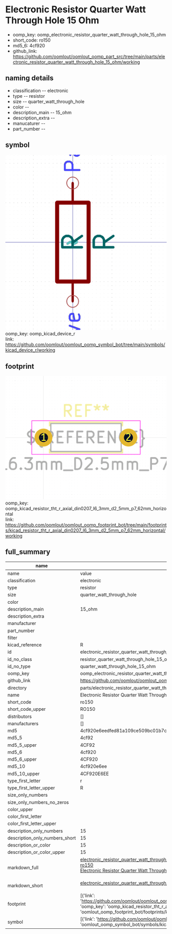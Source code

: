 # Electronic Resistor Quarter Watt Through Hole 15 Ohm

  
* oomp_key: oomp_electronic_resistor_quarter_watt_through_hole_15_ohm 
* short_code: ro150
* md5_6: 4cf920  
* github_link: https://github.com/oomlout/oomlout_oomp_part_src/tree/main/parts/electronic_resistor_quarter_watt_through_hole_15_ohm/working  
## naming details
* classification -- electronic
* type -- resistor
* size -- quarter_watt_through_hole
* color -- 
* description_main -- 15_ohm
* description_extra -- 
* manucaturer -- 
* part_number -- 



## symbol

![](symbol/0/working/working_600.png)  
oomp_key: oomp_kicad_device_r  
link: https://github.com/oomlout/oomlout_oomp_symbol_bot/tree/main/symbols/kicad_device_r/working  

## footprint

![](footprint/0/working/working_600.png)  
oomp_key: oomp_kicad_resistor_tht_r_axial_din0207_l6_3mm_d2_5mm_p7_62mm_horizontal  
link: https://github.com/oomlout/oomlout_oomp_footprint_bot/tree/main/footprints/kicad_resistor_tht_r_axial_din0207_l6_3mm_d2_5mm_p7_62mm_horizontal/working  

## full_summary
| name | value | 
| --- | --- | 
| name | value | 
| classification | electronic | 
| type | resistor | 
| size | quarter_watt_through_hole | 
| color |  | 
| description_main | 15_ohm | 
| description_extra |  | 
| manufacturer |  | 
| part_number |  | 
| filter |  | 
| kicad_reference | R | 
| id | electronic_resistor_quarter_watt_through_hole_15_ohm | 
| id_no_class | resistor_quarter_watt_through_hole_15_ohm | 
| id_no_type | quarter_watt_through_hole_15_ohm | 
| oomp_key | oomp_electronic_resistor_quarter_watt_through_hole_15_ohm | 
| github_link | https://github.com/oomlout/oomlout_oomp_part_src/tree/main/parts/electronic_resistor_quarter_watt_through_hole_15_ohm/working | 
| directory | parts/electronic_resistor_quarter_watt_through_hole_15_ohm | 
| name | Electronic Resistor Quarter Watt Through Hole 15 Ohm | 
| short_code | ro150 | 
| short_code_upper | RO150 | 
| distributors | [] | 
| manufacturers | [] | 
| md5 | 4cf920e6eedfed81a109ce509bc01b7c | 
| md5_5 | 4cf92 | 
| md5_5_upper | 4CF92 | 
| md5_6 | 4cf920 | 
| md5_6_upper | 4CF920 | 
| md5_10 | 4cf920e6ee | 
| md5_10_upper | 4CF920E6EE | 
| type_first_letter | r | 
| type_first_letter_upper | R | 
| size_only_numbers |  | 
| size_only_numbers_no_zeros |  | 
| color_upper |  | 
| color_first_letter |  | 
| color_first_letter_upper |  | 
| description_only_numbers | 15 | 
| description_only_numbers_short | 15 | 
| description_or_color | 15 | 
| description_or_color_upper | 15 | 
| markdown_full | [electronic_resistor_quarter_watt_through_hole_15_ohm](https://github.com/oomlout/oomlout_oomp_part_src/tree/main/parts/electronic_resistor_quarter_watt_through_hole_15_ohm/working)<br>[ro150](https://github.com/oomlout/oomlout_oomp_part_src/tree/main/parts/electronic_resistor_quarter_watt_through_hole_15_ohm/working)<br>[Electronic Resistor Quarter Watt Through Hole 15 Ohm](https://github.com/oomlout/oomlout_oomp_part_src/tree/main/parts/electronic_resistor_quarter_watt_through_hole_15_ohm/working)<br><br> | 
| markdown_short | [electronic_resistor_quarter_watt_through_hole_15_ohm](https://github.com/oomlout/oomlout_oomp_part_src/tree/main/parts/electronic_resistor_quarter_watt_through_hole_15_ohm/working)<br><br> | 
| footprint | [{'link': 'https://github.com/oomlout/oomlout_oomp_footprint_bot/tree/main/foootprntss/kicad_resistor_tht_r_axial_din0207_l6_3mm_d2_5mm_p7_62mm_horizontal', 'oomp_key': 'oomp_kicad_resistor_tht_r_axial_din0207_l6_3mm_d2_5mm_p7_62mm_horizontal', 'directory': 'oomlout_oomp_footprint_bot/footprints/kicad_resistor_tht_r_axial_din0207_l6_3mm_d2_5mm_p7_62mm_horizontal//working/working.kicad_mod'}] | 
| symbol | [{'link': 'https://github.com/oomlout/oomlout_oomp_symbol_bot/tree/main/symbols/kicad_device_r', 'oomp_key': 'oomp_kicad_device_r', 'directory': 'oomlout_oomp_symbol_bot/symbols/kicad_device_r//working/working.kicad_sym'}] | 
